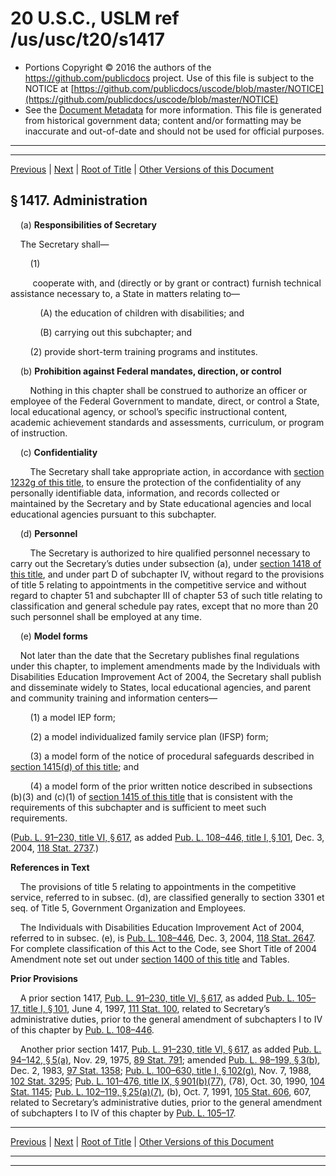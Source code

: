 ---
---

# 20 U.S.C., USLM ref /us/usc/t20/s1417

* Portions Copyright © 2016 the authors of the https://github.com/publicdocs project.
  Use of this file is subject to the NOTICE at [https://github.com/publicdocs/uscode/blob/master/NOTICE](https://github.com/publicdocs/uscode/blob/master/NOTICE)
* See the [Document Metadata](././../../../../..//README.md) for more information.
  This file is generated from historical government data; content and/or formatting may be inaccurate and out-of-date and should not be used for official purposes.

----------
----------

[Previous](./../../../../..//us/usc/t20/ch33/schII/m__us_usc_t20_s1416.md) | [Next](./../../../../..//us/usc/t20/ch33/schII/m__us_usc_t20_s1418.md) | [Root of Title](./../../../../../) | [Other Versions of this Document](https://publicdocs.github.io/go/links?ns=uslm&ref=%2Fus%2Fusc%2Ft20%2Fs1417)

## § 1417. Administration

    (a) __Responsibilities of Secretary__ 

    The Secretary shall—

        (1)

         cooperate with, and (directly or by grant or contract) furnish technical assistance necessary to, a State in matters relating to—

            (A) the education of children with disabilities; and

            (B) carrying out this subchapter; and

        (2) provide short-term training programs and institutes.

    (b) __Prohibition against Federal mandates, direction, or control__ 

        Nothing in this chapter shall be construed to authorize an officer or employee of the Federal Government to mandate, direct, or control a State, local educational agency, or school’s specific instructional content, academic achievement standards and assessments, curriculum, or program of instruction.

    (c) __Confidentiality__ 

        The Secretary shall take appropriate action, in accordance with [section 1232g of this title][/us/usc/t20/s1232g], to ensure the protection of the confidentiality of any personally identifiable data, information, and records collected or maintained by the Secretary and by State educational agencies and local educational agencies pursuant to this subchapter.

    (d) __Personnel__ 

        The Secretary is authorized to hire qualified personnel necessary to carry out the Secretary’s duties under subsection (a), under [section 1418 of this title][/us/usc/t20/s1418], and under part D of subchapter IV, without regard to the provisions of title 5 relating to appointments in the competitive service and without regard to chapter 51 and subchapter III of chapter 53 of such title relating to classification and general schedule pay rates, except that no more than 20 such personnel shall be employed at any time.

    (e) __Model forms__ 

    Not later than the date that the Secretary publishes final regulations under this chapter, to implement amendments made by the Individuals with Disabilities Education Improvement Act of 2004, the Secretary shall publish and disseminate widely to States, local educational agencies, and parent and community training and information centers—

        (1) a model IEP form;

        (2) a model individualized family service plan (IFSP) form;

        (3) a model form of the notice of procedural safeguards described in [section 1415(d) of this title][/us/usc/t20/s1415/d]; and

        (4) a model form of the prior written notice described in subsections (b)(3) and (c)(1) of [section 1415 of this title][/us/usc/t20/s1415] that is consistent with the requirements of this subchapter and is sufficient to meet such requirements.

([Pub. L. 91–230, title VI, § 617][/us/pl/91/230/s617], as added [Pub. L. 108–446, title I, § 101][/us/pl/108/446/s101], Dec. 3, 2004, [118 Stat. 2737][/us/stat/118/2737].)

 __References in Text__ 

    The provisions of title 5 relating to appointments in the competitive service, referred to in subsec. (d), are classified generally to section 3301 et seq. of Title 5, Government Organization and Employees.

    The Individuals with Disabilities Education Improvement Act of 2004, referred to in subsec. (e), is [Pub. L. 108–446][/us/pl/108/446], Dec. 3, 2004, [118 Stat. 2647][/us/stat/118/2647]. For complete classification of this Act to the Code, see Short Title of 2004 Amendment note set out under [section 1400 of this title][/us/usc/t20/s1400] and Tables.

 __Prior Provisions__ 

    A prior section 1417, [Pub. L. 91–230, title VI, § 617][/us/pl/91/230/s617], as added [Pub. L. 105–17, title I, § 101][/us/pl/105/17/s101], June 4, 1997, [111 Stat. 100][/us/stat/111/100], related to Secretary’s administrative duties, prior to the general amendment of subchapters I to IV of this chapter by [Pub. L. 108–446][/us/pl/108/446].

    Another prior section 1417, [Pub. L. 91–230, title VI, § 617][/us/pl/91/230/s617], as added [Pub. L. 94–142, § 5(a)][/us/pl/94/142/s5/a], Nov. 29, 1975, [89 Stat. 791][/us/stat/89/791]; amended [Pub. L. 98–199, § 3(b)][/us/pl/98/199/s3/b], Dec. 2, 1983, [97 Stat. 1358][/us/stat/97/1358]; [Pub. L. 100–630, title I, § 102(g)][/us/pl/100/630/s102/g], Nov. 7, 1988, [102 Stat. 3295][/us/stat/102/3295]; [Pub. L. 101–476, title IX, § 901(b)(77)][/us/pl/101/476/s901/b/77], (78), Oct. 30, 1990, [104 Stat. 1145][/us/stat/104/1145]; [Pub. L. 102–119, § 25(a)(7)][/us/pl/102/119/s25/a/7], (b), Oct. 7, 1991, [105 Stat. 606][/us/stat/105/606], 607, related to Secretary’s administrative duties, prior to the general amendment of subchapters I to IV of this chapter by [Pub. L. 105–17][/us/pl/105/17].

----------

[Previous](./../../../../..//us/usc/t20/ch33/schII/m__us_usc_t20_s1416.md) | [Next](./../../../../..//us/usc/t20/ch33/schII/m__us_usc_t20_s1418.md) | [Root of Title](./../../../../../) | [Other Versions of this Document](https://publicdocs.github.io/go/links?ns=uslm&ref=%2Fus%2Fusc%2Ft20%2Fs1417)

----------
----------

[/us/usc/t20/s1232g]: https://publicdocs.github.io/go/links?ns=uslm&ref=%2Fus%2Fusc%2Ft20%2Fs1232g
[/us/usc/t20/s1418]: https://publicdocs.github.io/go/links?ns=uslm&ref=%2Fus%2Fusc%2Ft20%2Fs1418
[/us/usc/t20/s1415/d]: https://publicdocs.github.io/go/links?ns=uslm&ref=%2Fus%2Fusc%2Ft20%2Fs1415%2Fd
[/us/usc/t20/s1415]: https://publicdocs.github.io/go/links?ns=uslm&ref=%2Fus%2Fusc%2Ft20%2Fs1415
[/us/pl/91/230/s617]: https://publicdocs.github.io/go/links?ns=uslm&ref=%2Fus%2Fpl%2F91%2F230%2Fs617
[/us/pl/108/446/s101]: https://publicdocs.github.io/go/links?ns=uslm&ref=%2Fus%2Fpl%2F108%2F446%2Fs101
[/us/stat/118/2737]: https://publicdocs.github.io/go/links?ns=uslm&ref=%2Fus%2Fstat%2F118%2F2737
[/us/pl/108/446]: https://publicdocs.github.io/go/links?ns=uslm&ref=%2Fus%2Fpl%2F108%2F446
[/us/stat/118/2647]: https://publicdocs.github.io/go/links?ns=uslm&ref=%2Fus%2Fstat%2F118%2F2647
[/us/usc/t20/s1400]: https://publicdocs.github.io/go/links?ns=uslm&ref=%2Fus%2Fusc%2Ft20%2Fs1400
[/us/pl/91/230/s617]: https://publicdocs.github.io/go/links?ns=uslm&ref=%2Fus%2Fpl%2F91%2F230%2Fs617
[/us/pl/105/17/s101]: https://publicdocs.github.io/go/links?ns=uslm&ref=%2Fus%2Fpl%2F105%2F17%2Fs101
[/us/stat/111/100]: https://publicdocs.github.io/go/links?ns=uslm&ref=%2Fus%2Fstat%2F111%2F100
[/us/pl/108/446]: https://publicdocs.github.io/go/links?ns=uslm&ref=%2Fus%2Fpl%2F108%2F446
[/us/pl/91/230/s617]: https://publicdocs.github.io/go/links?ns=uslm&ref=%2Fus%2Fpl%2F91%2F230%2Fs617
[/us/pl/94/142/s5/a]: https://publicdocs.github.io/go/links?ns=uslm&ref=%2Fus%2Fpl%2F94%2F142%2Fs5%2Fa
[/us/stat/89/791]: https://publicdocs.github.io/go/links?ns=uslm&ref=%2Fus%2Fstat%2F89%2F791
[/us/pl/98/199/s3/b]: https://publicdocs.github.io/go/links?ns=uslm&ref=%2Fus%2Fpl%2F98%2F199%2Fs3%2Fb
[/us/stat/97/1358]: https://publicdocs.github.io/go/links?ns=uslm&ref=%2Fus%2Fstat%2F97%2F1358
[/us/pl/100/630/s102/g]: https://publicdocs.github.io/go/links?ns=uslm&ref=%2Fus%2Fpl%2F100%2F630%2Fs102%2Fg
[/us/stat/102/3295]: https://publicdocs.github.io/go/links?ns=uslm&ref=%2Fus%2Fstat%2F102%2F3295
[/us/pl/101/476/s901/b/77]: https://publicdocs.github.io/go/links?ns=uslm&ref=%2Fus%2Fpl%2F101%2F476%2Fs901%2Fb%2F77
[/us/stat/104/1145]: https://publicdocs.github.io/go/links?ns=uslm&ref=%2Fus%2Fstat%2F104%2F1145
[/us/pl/102/119/s25/a/7]: https://publicdocs.github.io/go/links?ns=uslm&ref=%2Fus%2Fpl%2F102%2F119%2Fs25%2Fa%2F7
[/us/stat/105/606]: https://publicdocs.github.io/go/links?ns=uslm&ref=%2Fus%2Fstat%2F105%2F606
[/us/pl/105/17]: https://publicdocs.github.io/go/links?ns=uslm&ref=%2Fus%2Fpl%2F105%2F17


